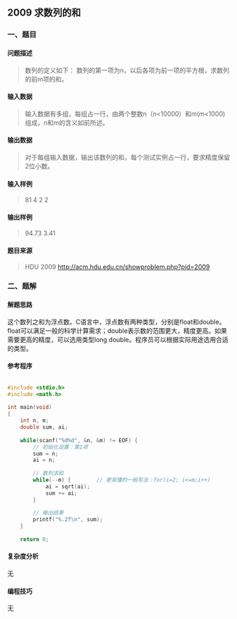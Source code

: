 ## 2009 求数列的和

### 一、题目

#### 问题描述

> 数列的定义如下： 数列的第一项为n，以后各项为前一项的平方根，求数列的前m项的和。

#### 输入数据

> 输入数据有多组，每组占一行，由两个整数n（n<10000）和m(m<1000)组成，n和m的含义如前所述。

#### 输出数据

> 对于每组输入数据，输出该数列的和，每个测试实例占一行，要求精度保留2位小数。

#### 输入样例

> 81 4 2 2

#### 输出样例

> 94.73 3.41

#### 题目来源

> HDU 2009  http://acm.hdu.edu.cn/showproblem.php?pid=2009

### 二、题解

#### 解题思路

 这个数列之和为浮点数。C语言中，浮点数有两种类型，分别是float和double。float可以满足一般的科学计算需求；double表示数的范围更大，精度更高。如果需要更高的精度，可以选用类型long double。程序员可以根据实际用途选用合适的类型。 

#### 参考程序

```c++

#include <stdio.h>
#include <math.h>
 
int main(void)
{
    int n, m;
    double sum, ai;
 
    while(scanf("%d%d", &n, &m) != EOF) {
        // 初始化设置：第1项
        sum = n;
        ai = n;
 
        // 数列求和
        while(--m) {        // 更易懂的一般写法：for(i=2; i<=m;i++)
            ai = sqrt(ai);
            sum += ai;
        }
 
        // 输出结果
        printf("%.2f\n", sum);
    }
 
    return 0;
```

#### 复杂度分析

无

#### 编程技巧

无
